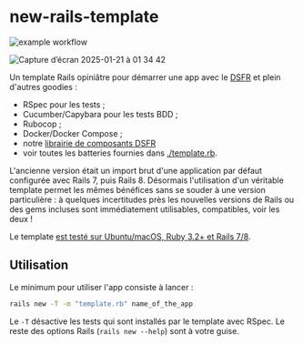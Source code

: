 #  new-rails-template

![example workflow](https://github.com/freesteph/new-rails-template/actions/workflows/ruby.yml/badge.svg)

![Capture d’écran 2025-01-21 à 01 34 42](https://github.com/user-attachments/assets/fd39fe1e-706b-4c09-b7cb-72e0266dc5eb)


Un template Rails opiniâtre pour démarrer une app avec le
[DSFR](https://www.systeme-de-design.gouv.fr/) et plein d'autres
goodies :

- RSpec pour les tests ;
- Cucumber/Capybara pour les tests BDD ;
- Rubocop ;
- Docker/Docker Compose ;
- notre [librairie de composants DSFR](https://github.com/betagouv/dsfr-view-components)
- voir toutes les batteries fournies dans [./template.rb](./template.rb).

L'ancienne version était un import brut d'une application par défaut
configurée avec Rails 7, puis Rails 8. Désormais l'utilisation d'un
véritable template permet les mêmes bénéfices sans se souder à une
version particulière : à quelques incertitudes près les nouvelles
versions de Rails ou des gems incluses sont immédiatement utilisables,
compatibles, voir les deux !

Le template [est testé sur Ubuntu/macOS, Ruby 3.2+ et Rails 7/8](https://github.com/freesteph/new-rails-template/actions/workflows/ruby.yml).

## Utilisation

Le minimum pour utiliser l'app consiste à lancer :

```sh
rails new -T -m "template.rb" name_of_the_app
```

Le `-T` désactive les tests qui sont installés par le template avec
RSpec. Le reste des options Rails (`rails new --help`) sont à votre
guise.
